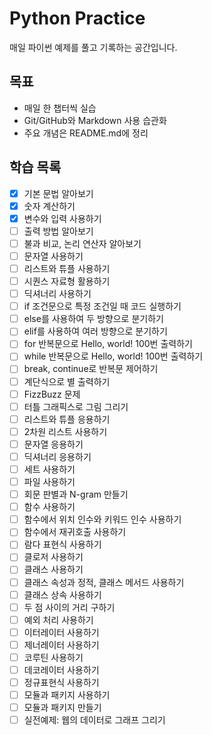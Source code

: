 # Python Practice
매일 파이썬 예제를 풀고 기록하는 공간입니다.

## 목표
- 매일 한 챕터씩 실습
- Git/GitHub와 Markdown 사용 습관화
- 주요 개념은 README.md에 정리

## 학습 목록
- [x] 기본 문법 알아보기
- [x] 숫자 계산하기
- [x] 변수와 입력 사용하기
- [ ] 출력 방법 알아보기
- [ ] 불과 비교, 논리 연산자 알아보기
- [ ] 문자열 사용하기
- [ ] 리스트와 튜플 사용하기
- [ ] 시퀀스 자료형 활용하기
- [ ] 딕셔너리 사용하기
- [ ] if 조건문으로 특정 조건일 때 코드 실행하기
- [ ] else를 사용하여 두 방향으로 분기하기
- [ ] elif를 사용하여 여러 방향으로 분기하기
- [ ] for 반복문으로 Hello, world! 100번 출력하기
- [ ] while 반복문으로 Hello, world! 100번 출력하기
- [ ] break, continue로 반복문 제어하기
- [ ] 계단식으로 별 출력하기
- [ ] FizzBuzz 문제
- [ ] 터틀 그래픽스로 그림 그리기
- [ ] 리스트와 튜플 응용하기
- [ ] 2차원 리스트 사용하기
- [ ] 문자열 응용하기
- [ ] 딕셔너리 응용하기
- [ ] 세트 사용하기
- [ ] 파일 사용하기
- [ ] 회문 판별과 N-gram 만들기
- [ ] 함수 사용하기
- [ ] 함수에서 위치 인수와 키워드 인수 사용하기
- [ ] 함수에서 재귀호출 사용하기
- [ ] 람다 표현식 사용하기
- [ ] 클로저 사용하기
- [ ] 클래스 사용하기
- [ ] 클래스 속성과 정적, 클래스 메서드 사용하기
- [ ] 클래스 상속 사용하기
- [ ] 두 점 사이의 거리 구하기
- [ ] 예외 처리 사용하기
- [ ] 이터레이터 사용하기
- [ ] 제너레이터 사용하기
- [ ] 코루틴 사용하기
- [ ] 데코레이터 사용하기
- [ ] 정규표현식 사용하기
- [ ] 모듈과 패키지 사용하기
- [ ] 모듈과 패키지 만들기
- [ ] 실전예제: 웹의 데이터로 그래프 그리기
